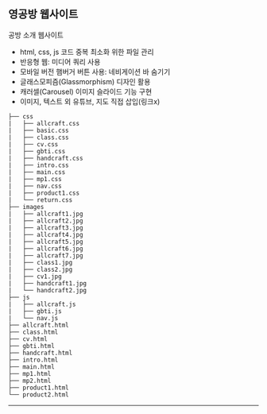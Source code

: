 ## 영공방 웹사이트  
공방 소개 웹사이트  
- html, css, js 코드 중복 최소화 위한 파일 관리
- 반응형 웹: 미디어 쿼리 사용
- 모바일 버전 햄버거 버튼 사용: 네비게이션 바 숨기기
- 글래스모피즘(Glassmorphism) 디자인 활용
- 캐러셀(Carousel) 이미지 슬라이드 기능 구현
- 이미지, 텍스트 외 유튜브, 지도 직접 삽입(링크x)
```plaintext
├── css  
|   ├── allcraft.css  
|   ├── basic.css  
|   ├── class.css  
|   ├── cv.css  
|   ├── gbti.css  
|   ├── handcraft.css  
|   ├── intro.css  
|   ├── main.css  
|   ├── mp1.css  
|   ├── nav.css  
|   ├── product1.css  
|   └── return.css  
├── images  
|   ├── allcraft1.jpg  
|   ├── allcraft2.jpg  
|   ├── allcraft3.jpg  
|   ├── allcraft4.jpg  
|   ├── allcraft5.jpg  
|   ├── allcraft6.jpg  
|   ├── allcraft7.jpg  
|   ├── class1.jpg  
|   ├── class2.jpg  
|   ├── cv1.jpg  
|   ├── handcraft1.jpg  
|   └── handcraft2.jpg  
├── js  
|   ├── allcraft.js  
|   ├── gbti.js  
|   └── nav.js  
├── allcraft.html
├── class.html
├── cv.html
├── gbti.html
├── handcraft.html
├── intro.html
├── main.html
├── mp1.html
├── mp2.html
├── product1.html
└── product2.html
```
---
